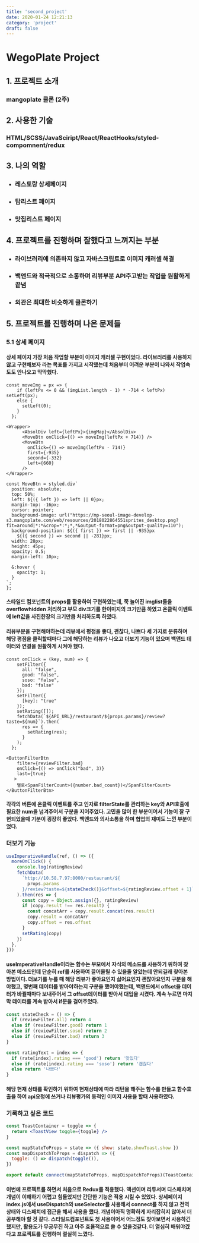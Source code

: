 ```yaml
---
title: 'second_project'
date: 2020-01-24 12:21:13
category: 'project'
draft: false
---
```


# WegoPlate Project

## 1. 프로젝트 소개

### mangoplate 클론 (2주)

## 2. 사용한 기술

### HTML/SCSS/JavaSciript/React/ReactHooks/styled-compomnent/redux

## 3. 나의 역할

- ### 레스토랑 상세페이지
- ### 탑리스트 페이지
- ### 맛집리스트 페이지

## 4. 프로젝트를 진행하며 잘했다고 느껴지는 부분

- ### 라이브러리에 의존하지 않고 자바스크립트로 이미지 캐러셀 해결
- ### 백앤드와 적극적으로 소통하며 리뷰부분 API주고받는 작업을 원활하게 끝냄
- ### 외관은 최대한 비슷하게 클론하기

## 5. 프로젝트를 진행하며 나온 문제들

### 5.1 상세 페이지

#### 상세 페이지 가장 처음 작업할 부분이 이미지 캐러셀 구현이었다. 라이브러리를 사용하지 않고 구현해보자 라는 목표를 가지고 시작했는데 처음부터 어려운 부분이 나와서 작업속도도 안나오고 막막했다.

```Jsx
const moveImg = px => {
    if (leftPx <= 0 && (imgList.length - 1) * -714 < leftPx) setLeft(px);
    else {
      setLeft(0);
    }
  };

<Wrapper>
      <AbsolDiv left={leftPx}>{imgMap}</AbsolDiv>
      <MoveBtn onClick={() => moveImg(leftPx + 714)} />
      <MoveBtn
        onClick={() => moveImg(leftPx - 714)}
        first={-935}
        second={-332}
        left={660}
      />
</Wrapper>

const MoveBtn = styled.div`
  position: absolute;
  top: 50%;
  left: ${({ left }) => left || 0}px;
  margin-top: -16px;
  cursor: pointer;
  background-image: url("https://mp-seoul-image-develop-s3.mangoplate.com/web/resources/2018022864551sprites_desktop.png?fit=around|*:*&crop=*:*;*,*&output-format=png&output-quality=110");
  background-position: ${({ first }) => first || -935}px
    ${({ second }) => second || -281}px;
  width: 28px;
  height: 45px;
  opacity: 0.5;
  margin-left: 10px;

  &:hover {
    opacity: 1;
  }
`;
};
```

#### 스타일드 컴포넌트의 props를 활용하여 구현하였는데, 쭉 늘어진 imglist들을 overflowhidden 처리하고 부모 div크기를 한이미지의 크기만큼 하였고 온클릭 이벤트에 left값을 사진한장의 크기만큼 처리하도록 하였다.

#### 리뷰부분을 구현해야하는데 리뷰에서 평점을 좋다, 괜찮다, 나쁘다 세 가지로 분류하며 해당 평점을 클릭할때마다 그에 해당하는 리뷰가 나오고 더보기 기능이 있으며 백앤드 데이터와 연결을 원활하게 시켜야 했다.

```Jsx
const onClick = (key, num) => {
    setFilter({
      all: "false",
      good: "false",
      soso: "false",
      bad: "false"
    });
    setFilter({
      [key]: "true"
    });
    setRating([]);
    fetchData(`${API_URL}/restaurant/${props.params}/review?taste=${num}`).then(
      res => {
        setRating(res);
      }
    );
  };

<ButtonFilterBtn
    filter={reviewFilter.bad}
    onClick={() => onClick("bad", 3)}
    last={true}
   >
    별로<SpanFilterCount>({number.bad_count})</SpanFilterCount>
</ButtonFilterBtn>
```

#### 각각의 버튼에 온클릭 이벤트를 주고 인자로 filterState를 관리하는 key와 API호출에 필요한 num을 넘겨주어서 구분을 지어주었다. 고민을 많이 한 부분이어서 기능이 잘 구현되었을때 기분이 굉장히 좋았다. 백앤드와 의사소통을 하며 협업의 재미도 느낀 부분이었다.

### 더보기 기능

```jsx
useImperativeHandle(ref, () => ({
  moreOnClick() {
    console.log(ratingReview)
    fetchData(
      `http://10.58.7.97:8000/restaurant/${
        props.params
      }/review?taste=${stateCheck()}&offset=${ratingReview.offset + 1}`
    ).then(res => {
      const copy = Object.assign({}, ratingReview)
      if (copy.result !== res.result) {
        const concatArr = copy.result.concat(res.result)
        copy.result = concatArr
        copy.offset = res.offset
      }
      setRating(copy)
    })
  },
}))
```

#### useImperativeHandle이라는 함수는 부모에서 자식의 메소드를 사용하기 위하여 찾아본 메소드인데 단순히 ref를 사용하여 끌어올릴 수 있을줄 알았는데 안되길래 찾아본 방법이다. 더보기를 누를 때 해당 리뷰가 좋아요인지 싫어요인지 괜찮아요인지 구분을 해야했고, 몇번째 데이터를 받아야하는지 구분을 했어야했는데, 백앤드에서 offset을 데이터가 바뀔때마다 보내주어서 그 offset데이터를 받아서 대입을 시켰다. 계속 누르면 마지막 데이터를 계속 받아서 if문을 걸어주었다.

```jsx
const stateCheck = () => {
  if (reviewFilter.all) return 4
  else if (reviewFilter.good) return 1
  else if (reviewFilter.soso) return 2
  else if (reviewFilter.bad) return 3
}

const ratingText = index => {
  if (rate[index].rating === 'good') return '맛있다'
  else if (rate[index].rating === 'soso') return '괜찮다'
  else return '나쁘다'
}
```

#### 해당 현재 상태를 확인하기 위하여 현재상태에 따라 리턴을 해주는 함수를 만들고 함수호출을 하여 api요청에 쓰거나 리뷰평가의 동적인 이미지 사용을 할때 사용하였다.

### 기록하고 싶은 코드

```jsx
const ToastContainer = toggle => {
  return <ToastView toggle={toggle} />
}

const mapStateToProps = state => ({ show: state.showToast.show })
const mapDispatchToProps = dispatch => ({
  toggle: () => dispatch(toggle()),
})

export default connect(mapStateToProps, mapDispatchToProps)(ToastContainer)
```

#### 이번에 프로젝트를 하면서 처음으로 Redux를 적용했다. 액션이며 리듀서며 디스패치며 개념이 이해하기 어렵고 힘들었지만 간단한 기능은 적용 시킬 수 있었다. 상세페이지 index.js에서 useDispatch와 useSelector를 사용해서 connect를 하지 않고 전역 상태와 디스패치에 접근을 해서 사용을 했다. 개념이아직 명확하게 자리잡히지 않아서 더 공부해야 할 것 같다. 스타일드컴포넌트도 첫 사용이어서 어느정도 찾아보면서 사용하긴 했지만, 활용도가 무궁무진 하고 아주 효율적으로 쓸 수 있을것같다. 더 열심히 배워야겠다고 프로젝트를 진행하며 절실히 느꼈다.
